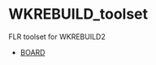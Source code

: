# WKREBUILD_toolset
FLR toolset for WKREBUILD2


- [BOARD](https://github.com/users/iagomosqueira/projects/5/views/1)
